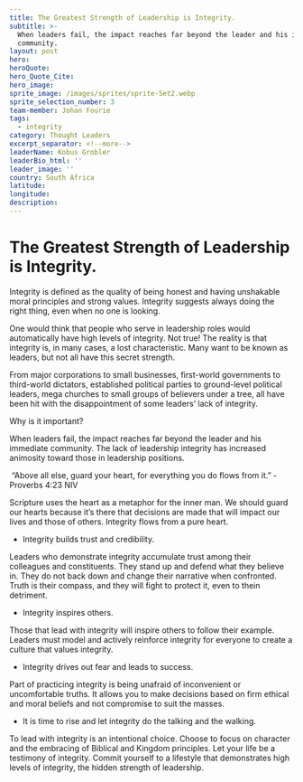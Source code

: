 ```yaml
---
title: The Greatest Strength of Leadership is Integrity.
subtitle: >-
  When leaders fail, the impact reaches far beyond the leader and his immediate
  community.
layout: post
hero:
heroQuote:
hero_Quote_Cite:
hero_image:
sprite_image: /images/sprites/sprite-Set2.webp
sprite_selection_number: 3
team-member: Johan Fourie
tags:
  - integrity
category: Thought Leaders
excerpt_separator: <!--more-->
leaderName: Kobus Grobler
leaderBio_html: ''
leader_image: ''
country: South Africa
latitude:
longitude:
description:
---
```

# The Greatest Strength of Leadership is Integrity.

Integrity is defined as the quality of being honest and having unshakable moral principles and strong values. Integrity suggests always doing the right thing, even when no one is looking.

One would think that people who serve in leadership roles would automatically have high levels of integrity. Not true! The reality is that integrity is, in many cases, a lost characteristic. Many want to be known as leaders, but not all have this secret strength.

From major corporations to small businesses, first-world governments to third-world dictators, established political parties to ground-level political leaders, mega churches to small groups of believers under a tree, all have been hit with the disappointment of some leaders’ lack of integrity.

Why is it important?

When leaders fail, the impact reaches far beyond the leader and his immediate community. The lack of leadership integrity has increased animosity toward those in leadership positions.

&nbsp;“Above all else, guard your heart, for everything you do flows from it.” - Proverbs 4:23 NIV

Scripture uses the heart as a metaphor for the inner man. We should guard our hearts because it’s there that decisions are made that will impact our lives and those of others. Integrity flows from a pure heart.

* Integrity builds trust and credibility.

Leaders who demonstrate integrity accumulate trust among their colleagues and constituents. They stand up and defend what they believe in. They do not back down and change their narrative when confronted. Truth is their compass, and they will fight to protect it, even to thein detriment.&nbsp;

* Integrity inspires others.

Those that lead with integrity will inspire others to follow their example. Leaders must model and actively reinforce integrity for everyone to create a culture that values integrity.

* Integrity drives out fear and leads to success.

Part of practicing integrity is being unafraid of inconvenient or uncomfortable truths. It allows you to make decisions based on firm ethical and moral beliefs and not compromise to suit the masses.

* It is time to rise and let integrity do the talking and the walking.

To lead with integrity is an intentional choice. Choose to focus on character and the embracing of Biblical and Kingdom principles. Let your life be a testimony of integrity. Commit yourself to a lifestyle that demonstrates high levels of integrity, the hidden strength of leadership.